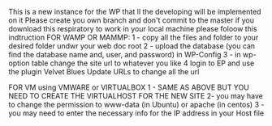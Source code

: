 This is a new instance for the WP that ll the developing will be implemented on it
Please create you own branch and don't commit to the master
if you download this respiratory to work in your local machine please foloow this indtruction
FOR WAMP OR MAMMP:
1 - copy all the files and folder to your desired folder undwr your web doc root
2 - upload the database (you can find the database name and, user, and password) in WP-Config
3 - in wp-option  table change the site url to whatever you like
4 login to EP and use the plugin Velvet Blues Update URLs to change all the url

FOR VM using VMWARE or VIRTUALBOX
1 - SAME AS ABOVE BUT YOU NEED TO CREATE THE VIRTUALHOST FOR THE NEW SITE
2- you may have to change the permission to www-data (in Ubuntu) or apache (in centos)
3 - you may need to enter the necessary info for the IP address in your Host file

